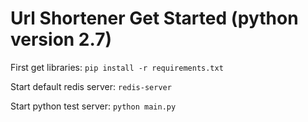# Url Shortener Get Started (python version 2.7)

First get libraries: `pip install -r requirements.txt`

Start default redis server: `redis-server`

Start python test server: `python main.py`
